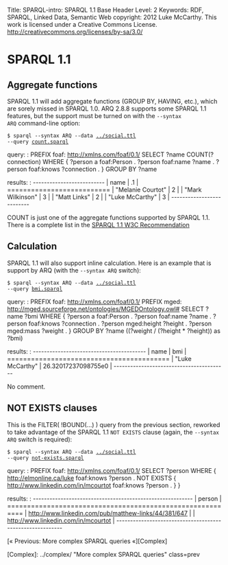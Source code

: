 Title:				SPARQL-intro: SPARQL 1.1
Base Header Level:	2
Keywords:			RDF, SPARQL, Linked Data, Semantic Web
copyright:			2012 Luke McCarthy.
					This work is licensed under a Creative Commons License.  
					http://creativecommons.org/licenses/by-sa/3.0/

# SPARQL 1.1 #

## Aggregate functions ##

SPARQL 1.1 will add aggregate functions (GROUP BY, HAVING, etc.), which are sorely missed in SPARQL 1.0. ARQ 2.8.8 supports some SPARQL 1.1 features, but the support must be turned on with the <code>\--syntax ARQ</code> command-line option:

<code markdown='1'>$ sparql \--syntax ARQ \--data [../social.ttl][social.ttl] \--query [count.sparql][]</code>

query:
:
	PREFIX foaf: <http://xmlns.com/foaf/0.1/>
	SELECT ?name COUNT(?connection)
	WHERE {
	    ?person a foaf:Person .
	    ?person foaf:name ?name .
	    ?person foaf:knows ?connection .
	} GROUP BY ?name

results:
:
    --------------------------
    | name              | .1 |
    ==========================
    | "Melanie Courtot" | 2  |
    | "Mark Wilkinson"  | 3  |
    | "Matt Links"      | 2  |
    | "Luke McCarthy"   | 3  |
    --------------------------

COUNT is just one of the aggregate functions supported by SPARQL 1.1. There is a complete list in the [SPARQL 1.1 W3C Recommendation][]

[SPARQL 1.1 W3C Recommendation]: http://www.w3.org/TR/sparql11-query/#setFunctions
  "SPARQL 1.1 W3C Recommendation: set functions"

## Calculation ##

SPARQL 1.1 will also support inline calculation. Here is an example that is support by ARQ (with the <code>\--syntax ARQ</code> switch):

<code markdown='1'>$ sparql \--syntax ARQ \--data [../social.ttl][social.ttl] \--query [bmi.sparql][]</code>

query:
:
	PREFIX foaf: <http://xmlns.com/foaf/0.1/> 
	PREFIX mged: <http://mged.sourceforge.net/ontologies/MGEDOntology.owl#> 
	SELECT ?name ?bmi
	WHERE {
	    ?person a foaf:Person .
	    ?person foaf:name ?name .
	    ?person foaf:knows ?connection .
	    ?person mged:height ?height .
	    ?person mged:mass ?weight .
	} GROUP BY ?name ((?weight / (?height * ?height)) as ?bmi)

results:
:
	-----------------------------------------
	| name            | bmi                 |
	=========================================
	| "Luke McCarthy" | 26.32017237098755e0 |
	-----------------------------------------

No comment.

## NOT EXISTS clauses ##

This is the FILTER( !BOUND(…) ) query from the previous section, reworked to take advantage of the SPARQL 1.1 <code>NOT EXISTS</code> clause (again, the <code>\--syntax ARQ</code> switch is required):

<code markdown='1'>$ sparql \--syntax ARQ \--data [../social.ttl][social.ttl] \--query [not-exists.sparql][]</code>

query:
:
	PREFIX foaf: <http://xmlns.com/foaf/0.1/>
	SELECT ?person
	WHERE {
	    <http://elmonline.ca/luke> foaf:knows ?person .
	    NOT EXISTS { <http://www.linkedin.com/in/mcourtot> foaf:knows ?person  . }
	}

results:
:
    ----------------------------------------------------------
    | person                                                 |
    ==========================================================
    | <http://www.linkedin.com/pub/matthew-links/44/381/647> |
    | <http://www.linkedin.com/in/mcourtot>                  |
    ----------------------------------------------------------

[count.sparql]: count.sparql
  "Label"
[bmi.sparql]: bmi.sparql
  "Label"
[not-exists.sparql]: not-exists.sparql
  "Label"
[social.ttl]: ../social.ttl
  "Simple social network"

[« Previous: More complex SPARQL queries «][Complex]

[Complex]: ../complex/ "More complex SPARQL queries" class=prev

